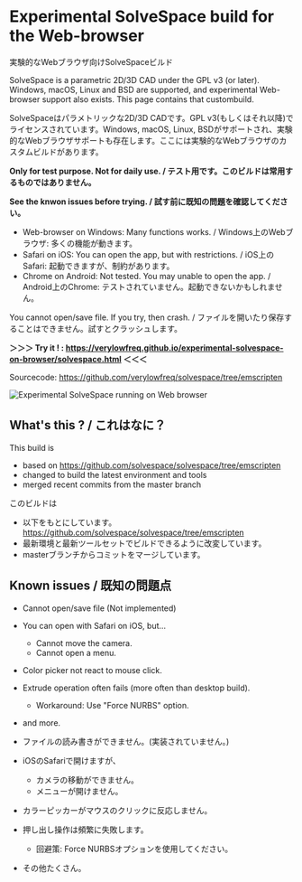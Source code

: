 # Experimental SolveSpace build for the Web-browser

実験的なWebブラウザ向けSolveSpaceビルド

SolveSpace is a parametric 2D/3D CAD under the GPL v3 (or later). Windows, macOS, Linux and BSD are supported, and experimental Web-browser support also exists. This page contains that custombuild.

SolveSpaceはパラメトリックな2D/3D CADです。GPL v3(もしくはそれ以降)でライセンスされています。Windows, macOS, Linux, BSDがサポートされ、実験的なWebブラウザサポートも存在します。ここには実験的なWebブラウザのカスタムビルドがあります。

**Only for test purpose. Not for daily use. / テスト用です。このビルドは常用するものではありません。**

**See the knwon issues before trying. / 試す前に既知の問題を確認してください。**

 - Web-browser on Windows: Many functions works. / Windows上のWebブラウザ: 多くの機能が動きます。
 - Safari on iOS: You can open the app, but with restrictions. / iOS上のSafari: 起動できますが、制約があります。
 - Chrome on Android: Not tested. You may unable to open the app. / Android上のChrome: テストされていません。起動できないかもしれません。

You cannot open/save file. If you try, then crash. / ファイルを開いたり保存することはできません。試すとクラッシュします。

**＞＞＞ Try it ! : https://verylowfreq.github.io/experimental-solvespace-on-browser/solvespace.html ＜＜＜**

Sourcecode: https://github.com/verylowfreq/solvespace/tree/emscripten

![Experimental SolveSpace running on Web browser](https://user-images.githubusercontent.com/60875431/182646032-7d90a7ac-01d5-43fd-acf9-e690887ba856.png)

## What's this ? / これはなに？

This build is

 - based on https://github.com/solvespace/solvespace/tree/emscripten
 - changed to build the latest environment and tools
 - merged recent commits from the master branch

このビルドは

 - 以下をもとにしています。 https://github.com/solvespace/solvespace/tree/emscripten
 - 最新環境と最新ツールセットでビルドできるように改変しています。
 - masterブランチからコミットをマージしています。

## Known issues / 既知の問題点

 - Cannot open/save file (Not implemented)
 - You can open with Safari on iOS, but...
   - Cannot move the camera.
   - Cannot open a menu.
 - Color picker not react to mouse click.
 - Extrude operation often fails (more often than desktop build).
   - Workaround: Use "Force NURBS" option.
 - and more.

 - ファイルの読み書きができません。(実装されていません。)
 - iOSのSafariで開けますが、
   - カメラの移動ができません。
   - メニューが開けません。
 - カラーピッカーがマウスのクリックに反応しません。
 - 押し出し操作は頻繁に失敗します。
   - 回避策: Force NURBSオプションを使用してください。
 - その他たくさん。
